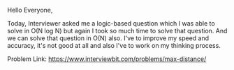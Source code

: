 
Hello Everyone, 

Today, Interviewer asked me a logic-based question which I was able to solve in O(N log N) but again I took so much time to solve that question. And we can solve that question in O(N) also. I've to improve my speed and accuracy, it's not good at all and also I've to work on my thinking process.

Problem Link: https://www.interviewbit.com/problems/max-distance/